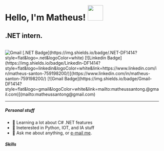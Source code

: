 # Hello, I'm Matheus! <img src="https://github.com/santon-dll/santon-dll/blob/main/assets/hello.gif" width="50"/>

## .NET intern.
<br/>

<img alt="Gmail" src="" />
[.NET Badge](https://img.shields.io/badge/.NET-DF1414?style=flat&logo=.net&logoColor=white) 
[![Linkedin Badge](https://img.shields.io/badge/LinkedIn-DF1414?style=flat&logo=linkedin&logoColor=white&link=https://www.linkedin.com/in/matheus-santon-759198200/)](https://www.linkedin.com/in/matheus-santon-759198200/) 
[![Gmail Badge](https://img.shields.io/badge/Gmail-DF1414?style=flat&logo=gmail&logoColor=white&link=mailto:matheussantong.@gmail.com)](mailto:matheussantong@gmail.com)
<br/>


---

<h5><b>Personal stuff</b></h5>
<ul>
  <li>📕 Learning a lot about C# .NET features</li>
  <li>📕 Ineterested in Python, IOT, and IA stuff</li>
  <li>💬 Ask me about anything, or <a href="mailto:matheussantong.@gmail.com">e-mail me</a>.</li>
</ul>

<h5><B>Skills</b></h5>

